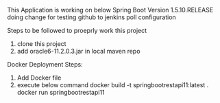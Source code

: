 This Application is working on below Spring Boot Version
<version>1.5.10.RELEASE</version>
doing change for testing github to jenkins poll configuration

Steps to be followed to proeprly work this project
1. clone this project
2. add oracle6-11.2.0.3.jar in local maven repo

Docker Deployment Steps:
1. Add Docker file
2. execute below command
   docker build -t springbootrestapi11:latest .
   docker run springbootrestapi11
